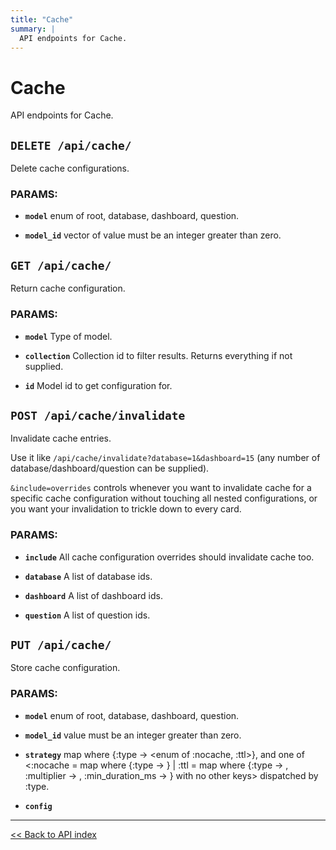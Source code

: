 ```yaml
---
title: "Cache"
summary: |
  API endpoints for Cache.
---
```


# Cache

API endpoints for Cache.

## `DELETE /api/cache/`

Delete cache configurations.

### PARAMS:

-  **`model`** enum of root, database, dashboard, question.

-  **`model_id`** vector of value must be an integer greater than zero.

## `GET /api/cache/`

Return cache configuration.

### PARAMS:

-  **`model`** Type of model.

-  **`collection`** Collection id to filter results. Returns everything if not supplied.

-  **`id`** Model id to get configuration for.

## `POST /api/cache/invalidate`

Invalidate cache entries.

  Use it like `/api/cache/invalidate?database=1&dashboard=15` (any number of database/dashboard/question can be
  supplied).

  `&include=overrides` controls whenever you want to invalidate cache for a specific cache configuration without
  touching all nested configurations, or you want your invalidation to trickle down to every card.

### PARAMS:

-  **`include`** All cache configuration overrides should invalidate cache too.

-  **`database`** A list of database ids.

-  **`dashboard`** A list of dashboard ids.

-  **`question`** A list of question ids.

## `PUT /api/cache/`

Store cache configuration.

### PARAMS:

-  **`model`** enum of root, database, dashboard, question.

-  **`model_id`** value must be an integer greater than zero.

-  **`strategy`** map where {:type -> <enum of :nocache, :ttl>}, and one of <:nocache = map where {:type -> <keyword>} | :ttl = map where {:type -> <must equal :ttl>, :multiplier -> <value must be an integer greater than zero.>, :min_duration_ms -> <value must be an integer greater than zero.>} with no other keys> dispatched by :type.

-  **`config`**

---

[<< Back to API index](../../api-documentation.md)